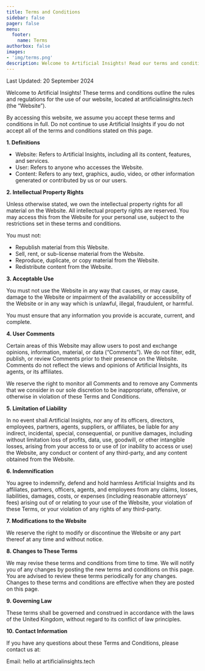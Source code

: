 ```yaml
---
title: Terms and Conditions
sidebar: false
pager: false
menu:
  footer:
    name: Terms
authorbox: false    
images: 
- 'img/terms.png'
description: Welcome to Artificial Insights! Read our terms and conditions for using our website at artificialinsights.tech.
---
```


Last Updated: 20 September 2024

Welcome to Artificial Insights! These terms and conditions outline the rules and regulations for the use of our website, located at artificialinsights.tech (the “Website”).

By accessing this website, we assume you accept these terms and conditions in full. Do not continue to use Artificial Insights if you do not accept all of the terms and conditions stated on this page.

**1\. Definitions**

*   Website: Refers to Artificial Insights, including all its content, features, and services.
*   User: Refers to anyone who accesses the Website.
*   Content: Refers to any text, graphics, audio, video, or other information generated or contributed by us or our users.

**2\. Intellectual Property Rights**

Unless otherwise stated, we own the intellectual property rights for all material on the Website. All intellectual property rights are reserved. You may access this from the Website for your personal use, subject to the restrictions set in these terms and conditions.

You must not:

*   Republish material from this Website.
*   Sell, rent, or sub-license material from the Website.
*   Reproduce, duplicate, or copy material from the Website.
*   Redistribute content from the Website.

**3\. Acceptable Use**

You must not use the Website in any way that causes, or may cause, damage to the Website or impairment of the availability or accessibility of the Website or in any way which is unlawful, illegal, fraudulent, or harmful.

You must ensure that any information you provide is accurate, current, and complete.

**4\. User Comments**

Certain areas of this Website may allow users to post and exchange opinions, information, material, or data (“Comments”). We do not filter, edit, publish, or review Comments prior to their presence on the Website. Comments do not reflect the views and opinions of Artificial Insights, its agents, or its affiliates.

We reserve the right to monitor all Comments and to remove any Comments that we consider in our sole discretion to be inappropriate, offensive, or otherwise in violation of these Terms and Conditions.

**5\. Limitation of Liability**

In no event shall Artificial Insights, nor any of its officers, directors, employees, partners, agents, suppliers, or affiliates, be liable for any indirect, incidental, special, consequential, or punitive damages, including without limitation loss of profits, data, use, goodwill, or other intangible losses, arising from your access to or use of (or inability to access or use) the Website, any conduct or content of any third-party, and any content obtained from the Website.

**6\. Indemnification**

You agree to indemnify, defend and hold harmless Artificial Insights and its affiliates, partners, officers, agents, and employees from any claims, losses, liabilities, damages, costs, or expenses (including reasonable attorneys’ fees) arising out of or relating to your use of the Website, your violation of these Terms, or your violation of any rights of any third-party.

**7\. Modifications to the Website**

We reserve the right to modify or discontinue the Website or any part thereof at any time and without notice.

**8\. Changes to These Terms**

We may revise these terms and conditions from time to time. We will notify you of any changes by posting the new terms and conditions on this page. You are advised to review these terms periodically for any changes. Changes to these terms and conditions are effective when they are posted on this page.

**9\. Governing Law**

These terms shall be governed and construed in accordance with the laws of the United Kingdom, without regard to its conflict of law principles.

**10\. Contact Information**

If you have any questions about these Terms and Conditions, please contact us at:

Email: hello at artificialinsights.tech